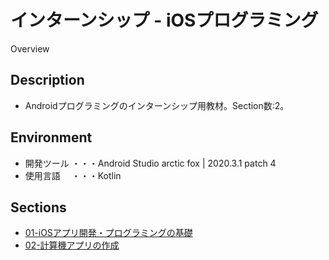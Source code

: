 インターンシップ - iOSプログラミング
====

Overview

## Description

- Androidプログラミングのインターンシップ用教材。Section数:2。

## Environment
- 開発ツール ・・・Android Studio arctic fox | 2020.3.1 patch 4
- 使用言語　 ・・・Kotlin

## Sections

<!-- TODO: URLを記述 -->
- [01-iOSアプリ開発・プログラミングの基礎](./markdown/01-Androidアプリ開発・プログラミングの基礎.md)  
- [02-計算機アプリの作成](./markdown/02-計算機アプリの作成.md)  

